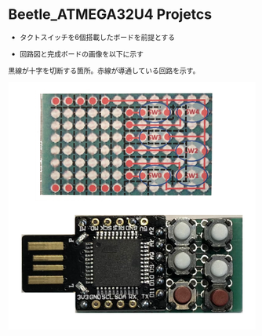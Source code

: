 # Beetle_ATMEGA32U4 Projetcs

- タクトスイッチを6個搭載したボードを前提とする

- 回路図と完成ボードの画像を以下に示す

黒線が十字を切断する箇所。赤線が導通している回路を示す。

![](circuitBoard.png)
